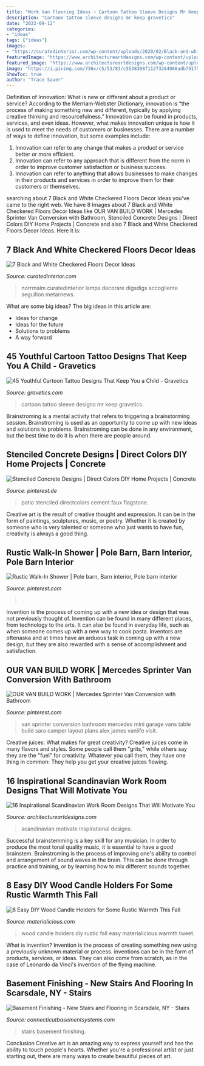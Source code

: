 ```yaml
---
title: "Work Van Flooring Ideas ~ Cartoon Tattoo Sleeve Designs Mr Keep Gravetics"
description: "Cartoon tattoo sleeve designs mr keep gravetics"
date: "2022-09-12"
categories:
- "ideas"
tags: ["ideas"]
images:
- "https://curatedinterior.com/wp-content/uploads/2020/02/Black-and-white-checkered-floor-in-the-kitchen-and-dining-nook.jpg"
featuredImage: "https://www.architectureartdesigns.com/wp-content/uploads/2016/11/16-Inspirational-Scandinavian-Work-Room-Designs-That-Will-Motivate-You-8-630x945.jpg"
featured_image: "https://www.architectureartdesigns.com/wp-content/uploads/2016/11/16-Inspirational-Scandinavian-Work-Room-Designs-That-Will-Motivate-You-8-630x945.jpg"
image: "https://i.pinimg.com/736x/c5/53/83/c5538308f11273284988adb791750295.jpg"
ShowToc: true
author: "Trace Sauer"
---
```



Definition of Innovation: What is new or different about a product or service?
According to the Merriam-Webster Dictionary, innovation is “the process of making something new and different, typically by applying creative thinking and resourcefulness.” Innovation can be found in products, services, and even ideas. However, what makes innovation unique is how it is used to meet the needs of customers or businesses. There are a number of ways to define innovation, but some examples include: 
1. Innovation can refer to any change that makes a product or service better or more efficient.
2. Innovation can refer to any approach that is different from the norm in order to improve customer satisfaction or business success.
3. Innovation can refer to anything that allows businesses to make changes in their products and services in order to improve them for their customers or themselves.

	

		
searching about 7 Black and White Checkered Floors Decor Ideas you've came to the right web. We have 8 Images about 7 Black and White Checkered Floors Decor Ideas like OUR VAN BUILD WORK | Mercedes Sprinter Van Conversion with Bathroom, Stenciled Concrete Designs | Direct Colors DIY Home Projects | Concrete and also 7 Black and White Checkered Floors Decor Ideas. Here it is:
		
    
## 7 Black And White Checkered Floors Decor Ideas

<img loading=lazy src="https://curatedinterior.com/wp-content/uploads/2020/02/Black-and-white-checkered-floor-in-the-kitchen-and-dining-nook.jpg" onerror="this.onerror=null;this.src='https://tse3.mm.bing.net/th?id=OIP.wWd9i4f0FU4nC_u8U2fdfQHaKx&amp;pid=15.1';" alt="7 Black and White Checkered Floors Decor Ideas">

_Source: curatedinterior.com_

>norrmalm curatedinterior lamps decorare digsdigs accogliente seguillon metarnews. 

	

What are some big ideas?
The big ideas in this article are: 
- Ideas for change 
- Ideas for the future 
- Solutions to problems
- A way forward

    
## 45 Youthful Cartoon Tattoo Designs That Keep You A Child - Gravetics

<img loading=lazy src="https://www.gravetics.com/wp-content/uploads/2017/07/Mr.-Diamond-Cartoon-Tattoo-On-Half-Sleeve.jpg" onerror="this.onerror=null;this.src='https://tse2.mm.bing.net/th?id=OIP.2P9Hbihis5yWyVlkP0vz1AHaKJ&amp;pid=15.1';" alt="45 Youthful Cartoon Tattoo Designs That Keep You a Child - Gravetics">

_Source: gravetics.com_

>cartoon tattoo sleeve designs mr keep gravetics. 

	

Brainstroming is a mental activity that refers to triggering a brainstorming session. Brainstroming is used as an opportunity to come up with new ideas and solutions to problems. Brainstroming can be done in any environment, but the best time to do it is when there are people around.

    
## Stenciled Concrete Designs | Direct Colors DIY Home Projects | Concrete

<img loading=lazy src="https://i.pinimg.com/736x/bc/54/95/bc5495262b4d646a3d29f95b77151b97.jpg" onerror="this.onerror=null;this.src='https://tse1.mm.bing.net/th?id=OIP.cEJy3zYnbhIyfpPrsihfGgHaJ3&amp;pid=15.1';" alt="Stenciled Concrete Designs | Direct Colors DIY Home Projects | Concrete">

_Source: pinterest.de_

>patio stenciled directcolors cement faux flagstone. 

	

Creative art is the result of creative thought and expression. It can be in the form of paintings, sculptures, music, or poetry. Whether it is created by someone who is very talented or someone who just wants to have fun, creativity is always a good thing.

    
## Rustic Walk-In Shower | Pole Barn, Barn Interior, Pole Barn Interior

<img loading=lazy src="https://i.pinimg.com/736x/82/10/8c/82108c11a1597b163127390c1b05187a.jpg" onerror="this.onerror=null;this.src='https://tse2.mm.bing.net/th?id=OIP.Z83LV9KxMsdGf-dWqctM-gHaLH&amp;pid=15.1';" alt="Rustic Walk-In Shower | Pole barn, Barn interior, Pole barn interior">

_Source: pinterest.com_

>. 

	

Invention is the process of coming up with a new idea or design that was not previously thought of. Invention can be found in many different places, from technology to the arts. It can also be found in everyday life, such as when someone comes up with a new way to cook pasta. Inventors are oftenaska and at times have an arduous task in coming up with a new design, but they are also rewarded with a sense of accomplishment and satisfaction.

    
## OUR VAN BUILD WORK | Mercedes Sprinter Van Conversion With Bathroom

<img loading=lazy src="https://i.pinimg.com/736x/c5/53/83/c5538308f11273284988adb791750295.jpg" onerror="this.onerror=null;this.src='https://tse4.mm.bing.net/th?id=OIP.nT9lVS-qKCinvbfFTyHFswHaLH&amp;pid=15.1';" alt="OUR VAN BUILD WORK | Mercedes Sprinter Van Conversion with Bathroom">

_Source: pinterest.com_

>van sprinter conversion bathroom mercedes mini garage vans table build sara camper layout plans alex james vanlife visit. 

	

Creative juices: What makes for great creativity?
Creative juices come in many flavors and styles. Some people call them "grits," while others say they are the "fuel" for creativity. Whatever you call them, they have one thing in common: They help you get your creative juices flowing.

    
## 16 Inspirational Scandinavian Work Room Designs That Will Motivate You

<img loading=lazy src="https://www.architectureartdesigns.com/wp-content/uploads/2016/11/16-Inspirational-Scandinavian-Work-Room-Designs-That-Will-Motivate-You-8-630x945.jpg" onerror="this.onerror=null;this.src='https://tse4.mm.bing.net/th?id=OIP.38GeGrLxRspiT9Qs7mcHTwHaLH&amp;pid=15.1';" alt="16 Inspirational Scandinavian Work Room Designs That Will Motivate You">

_Source: architectureartdesigns.com_

>scandinavian motivate inspirational designs. 

	

Successful brainstemming is a key skill for any musician. In order to produce the most tonal quality music, it is essential to have a good brainstem. Brainstroming is the process of improving one's ability to control and arrangement of sound waves in the brain. This can be done through practice and training, or by learning how to mix different sounds together.

    
## 8 Easy DIY Wood Candle Holders For Some Rustic Warmth This Fall

<img loading=lazy src="http://static.materialicious.com/images/8-easy-diy-wood-candle-holders-for-some-rustic-warmth-this-fall-o.jpg" onerror="this.onerror=null;this.src='https://tse3.mm.bing.net/th?id=OIP.mPoUqGGjygFaSIWFPknOcgHaJ4&amp;pid=15.1';" alt="8 Easy DIY Wood Candle Holders for Some Rustic Warmth This Fall">

_Source: materialicious.com_

>wood candle holders diy rustic fall easy materialicious warmth tweet. 

	

What is invention?
Invention is the process of creating something new using a previously unknown material or process. inventions can be in the form of products, services, or ideas. They can also come from scratch, as in the case of Leonardo da Vinci's invention of the flying machine.

    
## Basement Finishing - New Stairs And Flooring In Scarsdale, NY - Stairs

<img loading=lazy src="https://cdn.treehouseinternetgroup.com/uploads/photo_gallery/large/233270-5d376731de8e7_stairs-after.jpg" onerror="this.onerror=null;this.src='https://tse2.mm.bing.net/th?id=OIP.PqLOg1UgC6jGt-XzZIWVpwHaJ4&amp;pid=15.1';" alt="Basement Finishing - New Stairs and Flooring in Scarsdale, NY - Stairs">

_Source: connecticutbasementsystems.com_

>stairs basement finishing. 

	

Conclusion
Creative art is an amazing way to express yourself and has the ability to touch people's hearts. Whether you're a professional artist or just starting out, there are many ways to create beautiful pieces of art.

